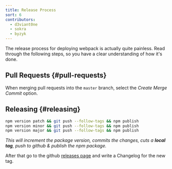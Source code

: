```yaml
---
title: Release Process
sort: 6
contributors:
  - d3viant0ne
  - sokra
  - byzyk
---
```


The release process for deploying webpack is actually quite painless. Read through the following steps, so you have a clear understanding of how it's done.

## Pull Requests {#pull-requests}

When merging pull requests into the `master` branch, select the _Create Merge Commit_ option.


## Releasing {#releasing}

```bash
npm version patch && git push --follow-tags && npm publish
npm version minor && git push --follow-tags && npm publish
npm version major && git push --follow-tags && npm publish
```

_This will increment the package version, commits the changes, cuts a **local tag**, push to github & publish the npm package._

After that go to the github [releases page](https://github.com/webpack/webpack/releases) and write a Changelog for the new tag.
